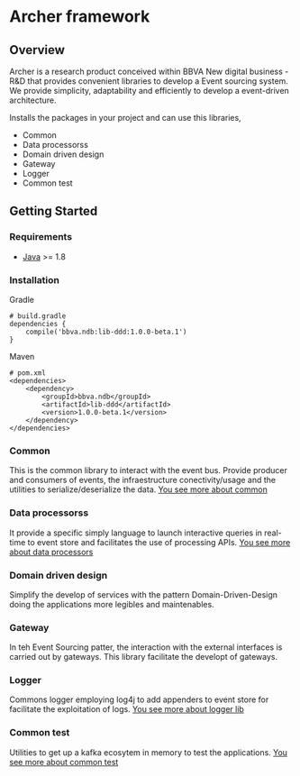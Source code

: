 Archer framework
==================

## Overview

Archer is a research product conceived within BBVA New digital business - R&D that provides convenient libraries to develop a Event sourcing system. We provide simplicity, adaptability and efficiently to develop a event-driven architecture. 


Installs the packages in your project and can use this libraries,

 * Common
 * Data processorss
 * Domain driven design
 * Gateway
 * Logger
 * Common test


Getting Started
---------------

### Requirements

* [Java](https://www.java.com) >= 1.8

### Installation

Gradle
```text/plain
# build.gradle
dependencies {
	compile('bbva.ndb:lib-ddd:1.0.0-beta.1')
}
```

Maven
```text/plain
# pom.xml
<dependencies>
    <dependency>
        <groupId>bbva.ndb</groupId>
        <artifactId>lib-ddd</artifactId>
        <version>1.0.0-beta.1</version>
    </dependency>
</dependencies>
```


### Common

This is the common library to interact with the event bus. Provide producer and consumers of events, the infraestructure conectivity/usage and the utilities to serialize/deserialize the data.
[You see more about common](archer-common-lib/README.md)

### Data processorss

It provide a specific simply language to launch interactive queries in real-time to event store and facilitates the use of processing APIs.
[You see more about data processors](archer-data-processors-lib/README.md)

### Domain driven design

Simplify the develop of services with the pattern Domain-Driven-Design doing the applications more legibles and maintenables.

### Gateway

In teh Event Sourcing patter, the interaction with the external interfaces is carried out by gateways. This library facilitate the developt of gateways.

### Logger

Commons logger employing log4j to add appenders to event store for facilitate the exploitation of logs.
[You see more about logger lib](archer-log-lib/README.md)
### Common test

Utilities to get up a kafka ecosytem in memory to test the applications.
[You see more about common test](archer-common-test-lib/README.md)
